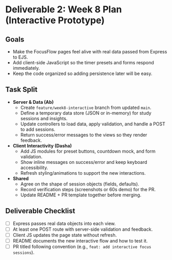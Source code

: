 # Deliverable 2: Week 8 Plan (Interactive Prototype)

## Goals
- Make the FocusFlow pages feel alive with real data passed from Express to EJS.
- Add client-side JavaScript so the timer presets and forms respond immediately.
- Keep the code organized so adding persistence later will be easy.

## Task Split
- **Server & Data (Ab)**
  - Create `feature/week8-interactive` branch from updated `main`.
  - Define a temporary data store (JSON or in-memory) for study sessions and insights.
  - Update controllers to load data, apply validation, and handle a POST to add sessions.
  - Return success/error messages to the views so they render feedback.
- **Client Interactivity (Dasha)**
  - Add JS modules for preset buttons, countdown mock, and form validation.
  - Show inline messages on success/error and keep keyboard accessibility.
  - Refresh styling/animations to support the new interactions.
- **Shared**
  - Agree on the shape of session objects (fields, defaults).
  - Record verification steps (screenshots or 60s demo) for the PR.
  - Update README + PR template together before merging.

## Deliverable Checklist
- [ ] Express passes real data objects into each view.
- [ ] At least one POST route with server-side validation and feedback.
- [ ] Client JS updates the page state without refresh.
- [ ] README documents the new interactive flow and how to test it.
- [ ] PR titled following convention (e.g., `feat: add interactive focus sessions`).
